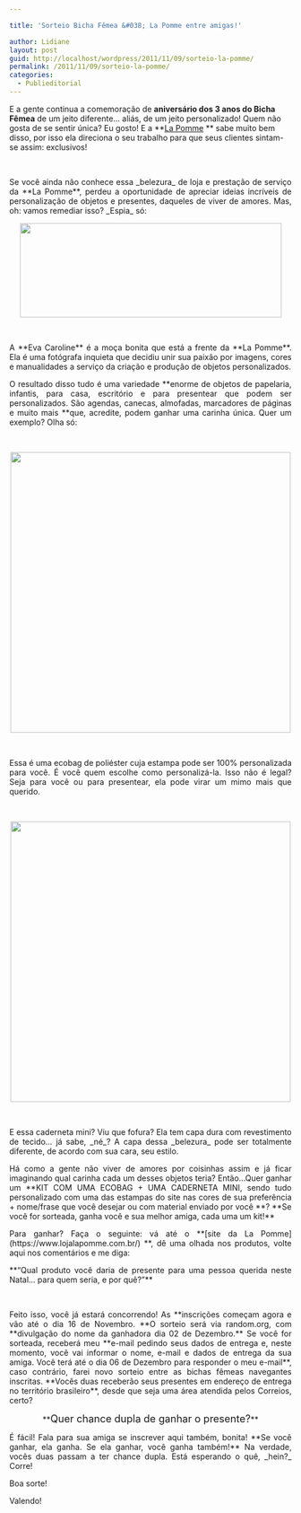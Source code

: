 ```yaml
---

title: 'Sorteio Bicha Fêmea &#038; La Pomme entre amigas!'

author: Lidiane
layout: post
guid: http://localhost/wordpress/2011/11/09/sorteio-la-pomme/
permalink: /2011/11/09/sorteio-la-pomme/
categories:
  - Publieditorial
---
```

E a gente continua a comemoração de **aniversário dos 3 anos do Bicha Fêmea** de um jeito diferente… aliás, de um jeito personalizado! Quem não gosta de se sentir única? Eu gosto! E a **[La Pomme](https://www.lojalapomme.com.br/) ** sabe muito bem disso, por isso ela direciona o seu trabalho para que seus clientes sintam-se assim: exclusivos!

&nbsp;

<p align="justify">
  Se você ainda não conhece essa _belezura_ de loja e prestação de serviço da **La Pomme**, perdeu a oportunidade de apreciar ideias incríveis de personalização de objetos e presentes, daqueles de viver de amores. Mas, oh: vamos remediar isso? _Espia_ só:
</p>

<!--more-->

<p align="center">
  <a href="http://www.trololodemulher.com.br/2011/11/09/sorteio-la-pomme/la-pomme/" rel="attachment wp-att-8154"><img class="alignnone size-full wp-image-8154" title="La Pomme" src="http://bichafemea.tempsite.ws/blog/wp-content/uploads/2011/11/La-Pomme.png" alt="" width="467" height="168" /></a>
</p>

&nbsp;

<p align="justify">
  A **Eva Caroline** é a moça bonita que está a frente da **La Pomme**. Ela é uma fotógrafa inquieta que decidiu unir sua paixão por imagens, cores e manualidades a serviço da criação e produção de objetos personalizados.
</p>

<p align="justify">
  O resultado disso tudo é uma variedade **enorme de objetos de papelaria, infantis, para casa, escritório e para presentear que podem ser personalizados. São agendas, canecas, almofadas, marcadores de páginas e muito mais **que, acredite, podem ganhar uma carinha única. Quer um exemplo? Olha só:
</p>

&nbsp;

<p align="center">
  <a href="http://www.trololodemulher.com.br/2011/11/09/sorteio-la-pomme/ecobag-2-2/" rel="attachment wp-att-8153"><img class="alignnone size-full wp-image-8153" title="ECOBAG" src="http://bichafemea.tempsite.ws/blog/wp-content/uploads/2011/11/ECOBAG.jpg" alt="" width="500" height="500" /></a>
</p>

&nbsp;

<p align="justify">
  Essa é uma ecobag de poliéster cuja estampa pode ser 100% personalizada para você. É você quem escolhe como personalizá-la. Isso não é legal? Seja para você ou para presentear, ela pode virar um mimo mais que querido.
</p>

&nbsp;

<p align="center">
  <a href="http://www.trololodemulher.com.br/2011/11/09/sorteio-la-pomme/caderneta/" rel="attachment wp-att-8152"><img class="alignnone size-full wp-image-8152" title="CADERNETA" src="http://bichafemea.tempsite.ws/blog/wp-content/uploads/2011/11/CADERNETA.jpg" alt="" width="500" height="500" /></a>
</p>

&nbsp;

<p align="justify">
  E essa caderneta mini? Viu que fofura? Ela tem capa dura com revestimento de tecido… já sabe, _né_? A capa dessa _belezura_ pode ser totalmente diferente, de acordo com sua cara, seu estilo.
</p>

<p align="justify">
  Há como a gente não viver de amores por coisinhas assim e já ficar imaginando qual carinha cada um desses objetos teria? Então…Quer ganhar um **KIT COM UMA ECOBAG + UMA CADERNETA MINI, sendo tudo personalizado com uma das estampas do site nas cores de sua preferência + nome/frase que você desejar ou com material enviado por você **? **Se você for sorteada, ganha você e sua melhor amiga, cada uma um kit!**
</p>

<p align="justify">
  Para ganhar? Faça o seguinte: vá até o **[site da La Pomme](https://www.lojalapomme.com.br/) **, dê uma olhada nos produtos, volte aqui nos comentários e me diga:
</p>

<p align="justify">
  **“Qual produto você daria de presente para uma pessoa querida neste Natal… para quem seria, e por quê?”**
</p>

&nbsp;

<p align="justify">
  Feito isso, você já estará concorrendo! As **inscrições começam agora e vão até o dia 16 de Novembro. **O sorteio será via random.org, com **divulgação do nome da ganhadora dia 02 de Dezembro.** Se você for sorteada, receberá meu **e-mail pedindo seus dados de entrega e, neste momento, você vai informar o nome, e-mail e dados de entrega da sua amiga. Você terá até o dia 06 de Dezembro para responder o meu e-mail**, caso contrário, farei novo sorteio entre as bichas fêmeas navegantes inscritas. **Vocês duas receberão seus presentes em endereço de entrega no território brasileiro**, desde que seja uma área atendida pelos Correios, certo?
</p>

<p align="center">
  **<span style="font-size: large;">Quer chance dupla de ganhar o presente?</span>**
</p>

<p align="justify">
  É fácil! Fala para sua amiga se inscrever aqui também, bonita! **Se você ganhar, ela ganha. Se ela ganhar, você ganha também!** Na verdade, vocês duas passam a ter chance dupla. Está esperando o quê, _hein?_ Corre!
</p>

<p align="justify">
  Boa sorte!
</p>

<p align="justify">
  Valendo!
</p>